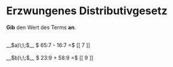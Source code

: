 <!--
version:  0.0.1

language: de

@style
main > *:not(:last-child) {
  margin-bottom: 3rem;
}

input {
    text-align: center;
}

.flex-container {
    display: flex;
    flex-wrap: wrap;
    align-items: stretch;
    gap: 20px;
}

.flex-child {
    flex: 1;
    min-width: 350px;
    margin-right: 20px;
}

@media (max-width: 400px) {
    .flex-child {
        flex: 100%;
        margin-right: 0;
    }
}
@end

formula: \carry   \textcolor{red}{\scriptsize #1}
formula: \digit   \rlap{\carry{#1}}\phantom{#2}#2
formula: \permil  \text{‰}

import: https://raw.githubusercontent.com/LiaTemplates/Tikz-Jax/main/README.md

script: https://cdn.jsdelivr.net/gh/LiaTemplates/Tikz-Jax@main/dist/index.js


tags: Distributivgesetz, Division, leicht, niedrig, Angeben

comment: Der Wert des Terms ist gesucht, doch ist die Division nur mit dem Distributivgesetz zu lösen, wenn nur die natürlichen Zahlen bekannt sind. 

author: Martin Lommatzsch

-->




# Erzwungenes Distributivgesetz

**Gib** den Wert des Terms **an**.

<section class="flex-container">

<div class="flex-child">
<br>
__$a)\;\;$__ $ 65:7 - 16:7 =$ [[  7  ]]
<br>
</div>
<div class="flex-child">
<br>
__$b)\;\;$__ $ 23:9 + 58:9 =$ [[  9  ]]
<br>
</div>
</section>
<br>
<br>
<br>
<br>

